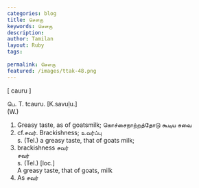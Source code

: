 ```yaml
---
categories: blog
title: சௌரு
keywords: சௌரு
description: 
author: Tamilan
layout: Ruby
tags: 
 
permalink: சௌரு
featured: /images/ttak-48.png
---
```

  
[ cauru ]  
  
பெ. T. tcauru. [K.savuḷu.]  
(W.)  
1. Greasy taste, as of goatsmilk; கொச்சைநாற்றத்தோடு கூடிய சுவை  
2. cf.சவர். Brackishness; உவர்ப்பு  
s. (Tel.) a greasy taste, that of goats milk;  
2. brackishness சவர்  
சவர்  
s. (Tel.) [loc.]  
A greasy taste, that of goats, milk  
2. As சவர்